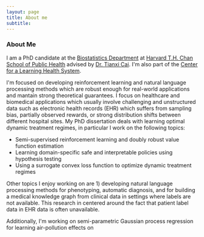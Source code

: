 ```yaml
---
layout: page
title: About me
subtitle: 
---
```


### About Me

I am a PhD candidate at the [Biostatistics Department](https://www.hsph.harvard.edu/biostatistics/) at [Harvard T.H. Chan School of Public Health](https://www.hsph.harvard.edu/) advised by [Dr. Tianxi Cai](https://www.hsph.harvard.edu/tianxi-cai/). I'm also part of the [Center for a Learning Health System](https://celehs.netlify.app/).

I'm focused on developing reinforcement learning and natural language processing methods which are robust enough for real-world applications and mantain strong theoretical guarantees. I focus on healthcare and biomedical applications which usually involve challenging and unstructured data such as electronic health records (EHR) which suffers from sampling bias, partially observed rewards, or strong distribution shifts between different hospital sites. My PhD dissertation deals with learning optimal dynamic treatment regimes, in particular I work on the following topics:

- Semi-supervised reinforcement learning and doubly robust value function estimation
- Learning domain-specific safe and interpretable policies using hypothesis testing  
- Using a surrogate convex loss function to optimize dynamic treatment regimes

Other topics I enjoy working on are 1) developing natural language processing methods for phenotyping, automatic diagnosis, and for building a medical knowledge graph from clinical data in settings where labels are not available. This research in centered around the fact that patient label data in EHR data is often unavailable. 

Additionally, I'm working on semi-parametric Gaussian process regression for learning air-pollution effects on   

